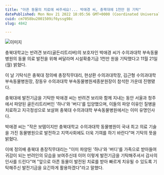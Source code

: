 ```yaml
---
title: "아픈 동물의 치료에 써주세요!... 박애경 씨, 충북대에 1천만 원 기탁"
datePublished: Mon Nov 21 2022 18:05:56 GMT+0000 (Coordinated Universal Time)
cuid: cm7058bu2001509if6yssg98c
slug: 4842

---
```



![이미지](https://cdn.hashnode.com/res/hashnode/image/upload/v1739257871271/c7550bb1-b878-4c1f-8cce-89af0d1396b6.png)

충북대학교는 반려견 보리(골든리트리버)의 보호자인 박애경 씨가 수의과대학 부속동물병원의 동물 의료 발전을 위해 써달라며 시설확충기금 1천만 원을 기탁했다고 11월 21일(월) 밝혔다.

이 날 기탁식은 충북대 정의배 총장직무대리, 현상환 수의과대학장, 김근형 수의과대학 부속동물병원장, 장동우 수의과대학 부속동물병원세종분원장이 참석한 가운데 진행됐다.

충북대에 발전기금을 기탁한 박애경 씨는 반려견 보리와 함께 지내는 동안 서울과 청주에서 파양된 골든리트리버인 '하나'와 '버디'를 입양했으며, 이들의 파양 이유인 질병을 치료하고 지극정성으로 보살펴 충북대 수의과대학 부속동물병원에서는 이미 유명인사다.

박애경 씨는 "작은 보탬이지만 충북대학교 수의과대학 동물병원이 국내 최고 의료 기술을 가진 동물병원으로 발전하고 지역사회에도 더욱 기여를 하기 바란다"며 기탁의 뜻을 밝혔다.

이에 정의배 충북대 총장직무대리는 "이미 파양된 '하나'와 '버디'를 가족으로 받아들여 귀감이 되는 반려인의 모습을 보여주신데 이어 이렇게 발전기금을 기탁해주셔서 감사의 인사를 드린다"며 "앞으로 아픈 동물이 발전된 치료를 받아 빠르게 치유될 수 있도록 기탁해주신 발전기금을 요긴하게 활용하겠다"라고 말했다.
